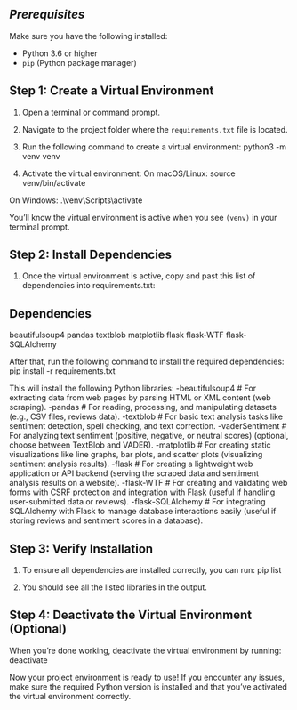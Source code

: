 ## *****Prerequisites*****

Make sure you have the following installed:
- Python 3.6 or higher
- `pip` (Python package manager)

## Step 1: Create a Virtual Environment

1. Open a terminal or command prompt.
2. Navigate to the project folder where the `requirements.txt` file is located.
3. Run the following command to create a virtual environment:
python3 -m venv venv

4. Activate the virtual environment:
On macOS/Linux:
source venv/bin/activate

On Windows:
.\venv\Scripts\activate

You’ll know the virtual environment is active when you see `(venv)` in your terminal prompt.

## Step 2: Install Dependencies
1. Once the virtual environment is active, copy and past this list of dependencies into requirements.txt:

## Dependencies
beautifulsoup4
pandas
textblob
matplotlib
flask
flask-WTF
flask-SQLAlchemy

After that, run the following command to install the required dependencies:
pip install -r requirements.txt

This will install the following Python libraries:
-beautifulsoup4 # For extracting data from web pages by parsing HTML or XML content (web scraping).
-pandas # For reading, processing, and manipulating datasets (e.g., CSV files, reviews data).
-textblob # For basic text analysis tasks like sentiment detection, spell checking, and text correction.
-vaderSentiment # For analyzing text sentiment (positive, negative, or neutral scores) (optional, choose between TextBlob and VADER).
-matplotlib # For creating static visualizations like line graphs, bar plots, and scatter plots (visualizing sentiment analysis results).
-flask # For creating a lightweight web application or API backend (serving the scraped data and sentiment analysis results on a website).
-flask-WTF # For creating and validating web forms with CSRF protection and integration with Flask (useful if handling user-submitted data or reviews).
-flask-SQLAlchemy # For integrating SQLAlchemy with Flask to manage database interactions easily (useful if storing reviews and sentiment scores in a database).


## Step 3: Verify Installation
1. To ensure all dependencies are installed correctly, you can run:
pip list

2. You should see all the listed libraries in the output.

## Step 4: Deactivate the Virtual Environment (Optional)
When you’re done working, deactivate the virtual environment by running:
deactivate

Now your project environment is ready to use! If you encounter any issues, make sure the required Python version is installed and that you’ve activated the virtual environment correctly.
